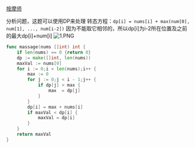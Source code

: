 [按摩师](https://leetcode-cn.com/problems/the-masseuse-lcci/)

分析问题，这题可以使用DP来处理
转态方程：`dp[i] = nums[i] + max(num[0], num[1], ..., num[i-2])`
因为不能取它相邻的，所以dp[i]为i-2所在位置及之前的最大dp[i]+num[i]
![1.PNG][1]
```go
func massage(nums []int) int {
    if len(nums) == 0 {return 0}
    dp := make([]int, len(nums))
    maxVal := nums[0]
    for i := 0;i < len(nums);i++ {
        max := 0
        for j := 0;j < i - 1;j++ {
            if dp[j] > max {
                max  = dp[j]
            }
        } 
        dp[i] = max + nums[i]
        if maxVal < dp[i] {
            maxVal = dp[i]
        }
    }
    return maxVal
}
```


  [1]: http://laijinhang.xyz/usr/uploads/2020/03/579140013.png

